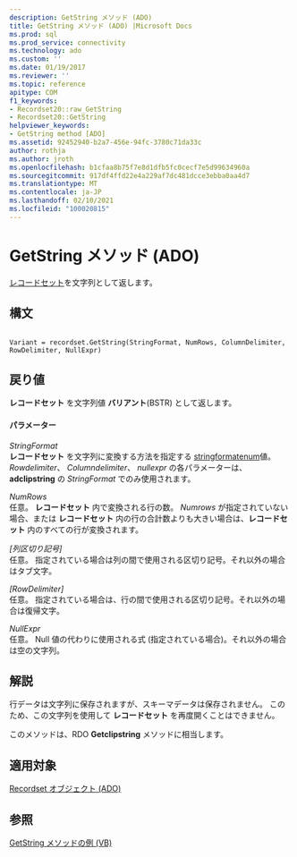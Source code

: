 ```yaml
---
description: GetString メソッド (ADO)
title: GetString メソッド (ADO) |Microsoft Docs
ms.prod: sql
ms.prod_service: connectivity
ms.technology: ado
ms.custom: ''
ms.date: 01/19/2017
ms.reviewer: ''
ms.topic: reference
apitype: COM
f1_keywords:
- Recordset20::raw_GetString
- Recordset20::GetString
helpviewer_keywords:
- GetString method [ADO]
ms.assetid: 92452940-b2a7-456e-94fc-3780c71da33c
author: rothja
ms.author: jroth
ms.openlocfilehash: b1cfaa8b75f7e8d1dfb5fc0cecf7e5d99634960a
ms.sourcegitcommit: 917df4ffd22e4a229af7dc481dcce3ebba0aa4d7
ms.translationtype: MT
ms.contentlocale: ja-JP
ms.lasthandoff: 02/10/2021
ms.locfileid: "100020815"
---
```

# <a name="getstring-method-ado"></a>GetString メソッド (ADO)
[レコードセット](./recordset-object-ado.md)を文字列として返します。  
  
## <a name="syntax"></a>構文  
  
```  
  
Variant = recordset.GetString(StringFormat, NumRows, ColumnDelimiter, RowDelimiter, NullExpr)  
```  
  
## <a name="return-value"></a>戻り値  
 **レコードセット** を文字列値 **バリアント**(BSTR) として返します。  
  
#### <a name="parameters"></a>パラメーター  
 *StringFormat*  
 **レコードセット** を文字列に変換する方法を指定する [stringformatenum](./stringformatenum.md)値。 *Rowdelimiter*、 *Columndelimiter*、 *nullexpr* の各パラメーターは、 **adclipstring** の *StringFormat* でのみ使用されます。  
  
 *NumRows*  
 任意。 **レコードセット** 内で変換される行の数。 *Numrows* が指定されていない場合、または **レコードセット** 内の行の合計数よりも大きい場合は、**レコードセット** 内のすべての行が変換されます。  
  
 *[列区切り記号]*  
 任意。 指定されている場合は列の間で使用される区切り記号。それ以外の場合はタブ文字。  
  
 *[RowDelimiter]*  
 任意。 指定されている場合は、行の間で使用される区切り記号。それ以外の場合は復帰文字。  
  
 *NullExpr*  
 任意。 Null 値の代わりに使用される式 (指定されている場合)。それ以外の場合は空の文字列。  
  
## <a name="remarks"></a>解説  
 行データは文字列に保存されますが、スキーマデータは保存されません。 このため、この文字列を使用して **レコードセット** を再度開くことはできません。  
  
 このメソッドは、RDO **Getclipstring** メソッドに相当します。  
  
## <a name="applies-to"></a>適用対象  
 [Recordset オブジェクト (ADO)](./recordset-object-ado.md)  
  
## <a name="see-also"></a>参照  
 [GetString メソッドの例 (VB)](./getstring-method-example-vb.md)